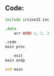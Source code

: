 ## Code:

```asm
include irvine32.inc

.data
    arr WORD 1, 2, 3

.code
main proc

    exit
main endp

end main
```

